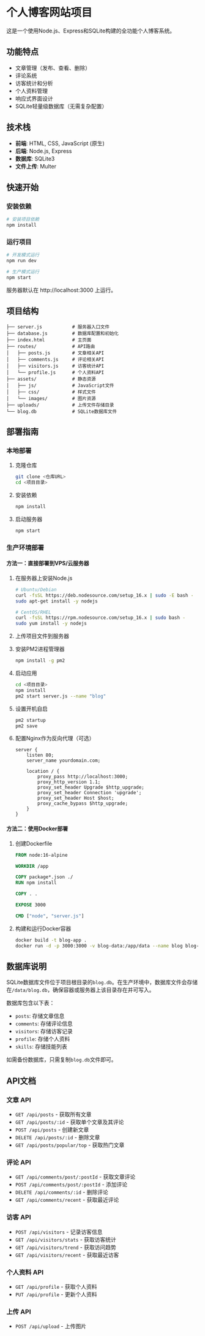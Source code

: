 # 个人博客网站项目

这是一个使用Node.js、Express和SQLite构建的全功能个人博客系统。

## 功能特点

- 文章管理（发布、查看、删除）
- 评论系统
- 访客统计和分析
- 个人资料管理
- 响应式界面设计
- SQLite轻量级数据库（无需复杂配置）

## 技术栈

- **前端**: HTML, CSS, JavaScript (原生)
- **后端**: Node.js, Express
- **数据库**: SQLite3
- **文件上传**: Multer

## 快速开始

### 安装依赖

```bash
# 安装项目依赖
npm install
```

### 运行项目

```bash
# 开发模式运行
npm run dev

# 生产模式运行
npm start
```

服务器默认在 http://localhost:3000 上运行。

## 项目结构

```
├── server.js           # 服务器入口文件
├── database.js         # 数据库配置和初始化
├── index.html          # 主页面
├── routes/             # API路由
│   ├── posts.js        # 文章相关API
│   ├── comments.js     # 评论相关API
│   ├── visitors.js     # 访客统计API
│   └── profile.js      # 个人资料API
├── assets/             # 静态资源
│   ├── js/             # JavaScript文件
│   ├── css/            # 样式文件
│   └── images/         # 图片资源
├── uploads/            # 上传文件存储目录
└── blog.db             # SQLite数据库文件
```

## 部署指南

### 本地部署

1. 克隆仓库
   ```bash
   git clone <仓库URL>
   cd <项目目录>
   ```

2. 安装依赖
   ```bash
   npm install
   ```

3. 启动服务器
   ```bash
   npm start
   ```

### 生产环境部署

#### 方法一：直接部署到VPS/云服务器

1. 在服务器上安装Node.js
   ```bash
   # Ubuntu/Debian
   curl -fsSL https://deb.nodesource.com/setup_16.x | sudo -E bash -
   sudo apt-get install -y nodejs

   # CentOS/RHEL
   curl -fsSL https://rpm.nodesource.com/setup_16.x | sudo bash -
   sudo yum install -y nodejs
   ```

2. 上传项目文件到服务器

3. 安装PM2进程管理器
   ```bash
   npm install -g pm2
   ```

4. 启动应用
   ```bash
   cd <项目目录>
   npm install
   pm2 start server.js --name "blog"
   ```

5. 设置开机自启
   ```bash
   pm2 startup
   pm2 save
   ```

6. 配置Nginx作为反向代理（可选）
   ```nginx
   server {
       listen 80;
       server_name yourdomain.com;

       location / {
           proxy_pass http://localhost:3000;
           proxy_http_version 1.1;
           proxy_set_header Upgrade $http_upgrade;
           proxy_set_header Connection 'upgrade';
           proxy_set_header Host $host;
           proxy_cache_bypass $http_upgrade;
       }
   }
   ```

#### 方法二：使用Docker部署

1. 创建Dockerfile
   ```dockerfile
   FROM node:16-alpine

   WORKDIR /app

   COPY package*.json ./
   RUN npm install

   COPY . .

   EXPOSE 3000

   CMD ["node", "server.js"]
   ```

2. 构建和运行Docker容器
   ```bash
   docker build -t blog-app .
   docker run -d -p 3000:3000 -v blog-data:/app/data --name blog blog-app
   ```

## 数据库说明

SQLite数据库文件位于项目根目录的`blog.db`。在生产环境中，数据库文件会存储在`/data/blog.db`，确保容器或服务器上该目录存在并可写入。

数据库包含以下表：
- `posts`: 存储文章信息
- `comments`: 存储评论信息
- `visitors`: 存储访客记录
- `profile`: 存储个人资料
- `skills`: 存储技能列表

如需备份数据库，只需复制`blog.db`文件即可。

## API文档

### 文章 API

- `GET /api/posts` - 获取所有文章
- `GET /api/posts/:id` - 获取单个文章及其评论
- `POST /api/posts` - 创建新文章
- `DELETE /api/posts/:id` - 删除文章
- `GET /api/posts/popular/top` - 获取热门文章

### 评论 API

- `GET /api/comments/post/:postId` - 获取文章评论
- `POST /api/comments/post/:postId` - 添加评论
- `DELETE /api/comments/:id` - 删除评论
- `GET /api/comments/recent` - 获取最近评论

### 访客 API

- `POST /api/visitors` - 记录访客信息
- `GET /api/visitors/stats` - 获取访客统计
- `GET /api/visitors/trend` - 获取访问趋势
- `GET /api/visitors/recent` - 获取最近访客

### 个人资料 API

- `GET /api/profile` - 获取个人资料
- `PUT /api/profile` - 更新个人资料

### 上传 API

- `POST /api/upload` - 上传图片 